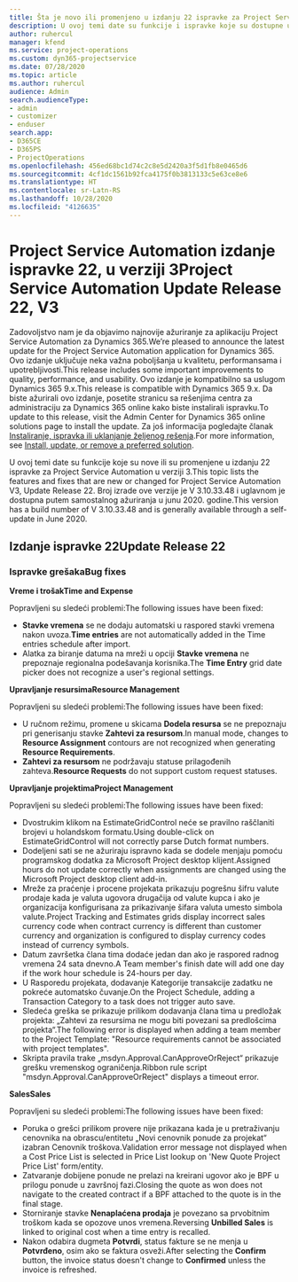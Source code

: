 ```yaml
---
title: Šta je novo ili promenjeno u izdanju 22 ispravke za Project Service Automation u verziji 3
description: U ovoj temi date su funkcije i ispravke koje su dostupne u izdanju 22 ispravke za Project Service Automation u verziji 3.
author: ruhercul
manager: kfend
ms.service: project-operations
ms.custom: dyn365-projectservice
ms.date: 07/28/2020
ms.topic: article
ms.author: ruhercul
audience: Admin
search.audienceType:
- admin
- customizer
- enduser
search.app:
- D365CE
- D365PS
- ProjectOperations
ms.openlocfilehash: 456ed68bc1d74c2c8e5d2420a3f5d1fb8e0465d6
ms.sourcegitcommit: 4cf1dc1561b92fca4175f0b3813133c5e63ce8e6
ms.translationtype: HT
ms.contentlocale: sr-Latn-RS
ms.lasthandoff: 10/28/2020
ms.locfileid: "4126635"
---
```

# <a name="project-service-automation-update-release-22-v3"></a><span data-ttu-id="50c78-103">Project Service Automation izdanje ispravke 22, u verziji 3</span><span class="sxs-lookup"><span data-stu-id="50c78-103">Project Service Automation Update Release 22, V3</span></span>

<span data-ttu-id="50c78-104">Zadovoljstvo nam je da objavimo najnovije ažuriranje za aplikaciju Project Service Automation za Dynamics 365.</span><span class="sxs-lookup"><span data-stu-id="50c78-104">We’re pleased to announce the latest update for the Project Service Automation application for Dynamics 365.</span></span> <span data-ttu-id="50c78-105">Ovo izdanje uključuje neka važna poboljšanja u kvalitetu, performansama i upotrebljivosti.</span><span class="sxs-lookup"><span data-stu-id="50c78-105">This release includes some important improvements to quality, performance, and usability.</span></span> <span data-ttu-id="50c78-106">Ovo izdanje je kompatibilno sa uslugom Dynamics 365 9.x.</span><span class="sxs-lookup"><span data-stu-id="50c78-106">This release is compatible with Dynamics 365 9.x.</span></span> <span data-ttu-id="50c78-107">Da biste ažurirali ovo izdanje, posetite stranicu sa rešenjima centra za administraciju za Dynamics 365 online kako biste instalirali ispravku.</span><span class="sxs-lookup"><span data-stu-id="50c78-107">To update to this release, visit the Admin Center for Dynamics 365 online solutions page to install the update.</span></span> <span data-ttu-id="50c78-108">Za još informacija pogledajte članak [Instaliranje, ispravka ili uklanjanje željenog rešenja](https://docs.microsoft.com/power-platform/admin/install-remove-preferred-solution).</span><span class="sxs-lookup"><span data-stu-id="50c78-108">For more information, see [Install, update, or remove a preferred solution](https://docs.microsoft.com/power-platform/admin/install-remove-preferred-solution).</span></span>

<span data-ttu-id="50c78-109">U ovoj temi date su funkcije koje su nove ili su promenjene u izdanju 22 ispravke za Project Service Automation u verziji 3.</span><span class="sxs-lookup"><span data-stu-id="50c78-109">This topic lists the features and fixes that are new or changed for Project Service Automation V3, Update Release 22.</span></span> <span data-ttu-id="50c78-110">Broj izrade ove verzije je V 3.10.33.48 i uglavnom je dostupna putem samostalnog ažuriranja u junu 2020. godine.</span><span class="sxs-lookup"><span data-stu-id="50c78-110">This version has a build number of V 3.10.33.48 and is generally available through a self-update in June 2020.</span></span>

## <a name="update-release-22"></a><span data-ttu-id="50c78-111">Izdanje ispravke 22</span><span class="sxs-lookup"><span data-stu-id="50c78-111">Update Release 22</span></span>

### <a name="bug-fixes"></a><span data-ttu-id="50c78-112">Ispravke grešaka</span><span class="sxs-lookup"><span data-stu-id="50c78-112">Bug fixes</span></span>



<span data-ttu-id="50c78-113">**Vreme i trošak**</span><span class="sxs-lookup"><span data-stu-id="50c78-113">**Time and Expense**</span></span>

<span data-ttu-id="50c78-114">Popravljeni su sledeći problemi:</span><span class="sxs-lookup"><span data-stu-id="50c78-114">The following issues have been fixed:</span></span>

- <span data-ttu-id="50c78-115">**Stavke vremena** se ne dodaju automatski u raspored stavki vremena nakon uvoza.</span><span class="sxs-lookup"><span data-stu-id="50c78-115">**Time entries** are not automatically added in the Time entries schedule after import.</span></span>
- <span data-ttu-id="50c78-116">Alatka za biranje datuma na mreži u opciji **Stavke vremena** ne prepoznaje regionalna podešavanja korisnika.</span><span class="sxs-lookup"><span data-stu-id="50c78-116">The **Time Entry** grid date picker does not recognize a user's regional settings.</span></span>

<span data-ttu-id="50c78-117">**Upravljanje resursima**</span><span class="sxs-lookup"><span data-stu-id="50c78-117">**Resource Management**</span></span>

<span data-ttu-id="50c78-118">Popravljeni su sledeći problemi:</span><span class="sxs-lookup"><span data-stu-id="50c78-118">The following issues have been fixed:</span></span>

- <span data-ttu-id="50c78-119">U ručnom režimu, promene u skicama **Dodela resursa** se ne prepoznaju pri generisanju stavke **Zahtevi za resursom**.</span><span class="sxs-lookup"><span data-stu-id="50c78-119">In manual mode, changes to **Resource Assignment** contours are not recognized when generating **Resource Requirements**.</span></span>
- <span data-ttu-id="50c78-120">**Zahtevi za resursom** ne podržavaju statuse prilagođenih zahteva.</span><span class="sxs-lookup"><span data-stu-id="50c78-120">**Resource Requests** do not support custom request statuses.</span></span>

<span data-ttu-id="50c78-121">**Upravljanje projektima**</span><span class="sxs-lookup"><span data-stu-id="50c78-121">**Project Management**</span></span>

<span data-ttu-id="50c78-122">Popravljeni su sledeći problemi:</span><span class="sxs-lookup"><span data-stu-id="50c78-122">The following issues have been fixed:</span></span>

- <span data-ttu-id="50c78-123">Dvostrukim klikom na EstimateGridControl neće se pravilno raščlaniti brojevi u holandskom formatu.</span><span class="sxs-lookup"><span data-stu-id="50c78-123">Using double-click on EstimateGridControl will not correctly parse Dutch format numbers.</span></span>
- <span data-ttu-id="50c78-124">Dodeljeni sati se ne ažuriraju ispravno kada se dodele menjaju pomoću programskog dodatka za Microsoft Project desktop klijent.</span><span class="sxs-lookup"><span data-stu-id="50c78-124">Assigned hours do not update correctly when assignments are changed using the Microsoft Project desktop client add-in.</span></span>
- <span data-ttu-id="50c78-125">Mreže za praćenje i procene projekata prikazuju pogrešnu šifru valute prodaje kada je valuta ugovora drugačija od valute kupca i ako je organizacija konfigurisana za prikazivanje šifara valuta umesto simbola valute.</span><span class="sxs-lookup"><span data-stu-id="50c78-125">Project Tracking and Estimates grids display incorrect sales currency code when contract currency is different than customer currency and organization is configured to display currency codes instead of currency symbols.</span></span>
- <span data-ttu-id="50c78-126">Datum završetka člana tima dodaće jedan dan ako je raspored radnog vremena 24 sata dnevno.</span><span class="sxs-lookup"><span data-stu-id="50c78-126">A Team member's finish date will add one day if the work hour schedule is 24-hours per day.</span></span>
- <span data-ttu-id="50c78-127">U Rasporedu projekata, dodavanje Kategorije transakcije zadatku ne pokreće automatsko čuvanje.</span><span class="sxs-lookup"><span data-stu-id="50c78-127">On the Project Schedule, adding a Transaction Category to a task does not trigger auto save.</span></span>
- <span data-ttu-id="50c78-128">Sledeća greška se prikazuje prilikom dodavanja člana tima u predložak projekta: „Zahtevi za resursima ne mogu biti povezani sa predlošcima projekta“.</span><span class="sxs-lookup"><span data-stu-id="50c78-128">The following error is displayed when adding a team member to the Project Template: "Resource requirements cannot be associated with project templates".</span></span> 
- <span data-ttu-id="50c78-129">Skripta pravila trake „msdyn.Approval.CanApproveOrReject“ prikazuje grešku vremenskog ograničenja.</span><span class="sxs-lookup"><span data-stu-id="50c78-129">Ribbon rule script "msdyn.Approval.CanApproveOrReject" displays a timeout error.</span></span>

<span data-ttu-id="50c78-130">**Sales**</span><span class="sxs-lookup"><span data-stu-id="50c78-130">**Sales**</span></span>

<span data-ttu-id="50c78-131">Popravljeni su sledeći problemi:</span><span class="sxs-lookup"><span data-stu-id="50c78-131">The following issues have been fixed:</span></span>

- <span data-ttu-id="50c78-132">Poruka o grešci prilikom provere nije prikazana kada je u pretraživanju cenovnika na obrascu/entitetu „Novi cenovnik ponude za projekat“ izabran Cenovnik troškova.</span><span class="sxs-lookup"><span data-stu-id="50c78-132">Validation error message not displayed when a Cost Price List is selected in Price List lookup on 'New Quote Project Price List' form/entity.</span></span>
- <span data-ttu-id="50c78-133">Zatvaranje dobijene ponude ne prelazi na kreirani ugovor ako je BPF u prilogu ponude u završnoj fazi.</span><span class="sxs-lookup"><span data-stu-id="50c78-133">Closing the quote as won does not navigate to the created contract if a BPF attached to the quote is in the final stage.</span></span>
- <span data-ttu-id="50c78-134">Storniranje stavke **Nenaplaćena prodaja** je povezano sa prvobitnim troškom kada se opozove unos vremena.</span><span class="sxs-lookup"><span data-stu-id="50c78-134">Reversing **Unbilled Sales** is linked to original cost when a time entry is recalled.</span></span>
- <span data-ttu-id="50c78-135">Nakon odabira dugmeta **Potvrdi**, status fakture se ne menja u **Potvrđeno**, osim ako se faktura osveži.</span><span class="sxs-lookup"><span data-stu-id="50c78-135">After selecting the **Confirm** button, the invoice status doesn't change to **Confirmed** unless the invoice is refreshed.</span></span>
